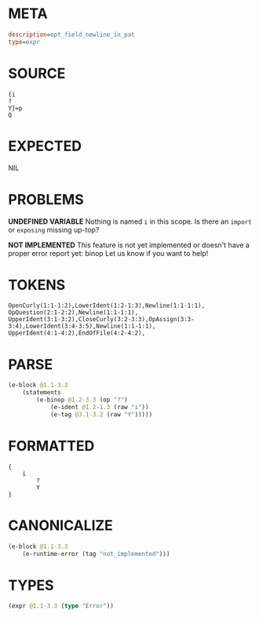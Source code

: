 # META
~~~ini
description=opt_field_newline_in_pat
type=expr
~~~
# SOURCE
~~~roc
{i
?
Y}=p
Q
~~~
# EXPECTED
NIL
# PROBLEMS
**UNDEFINED VARIABLE**
Nothing is named `i` in this scope.
Is there an `import` or `exposing` missing up-top?

**NOT IMPLEMENTED**
This feature is not yet implemented or doesn't have a proper error report yet: binop
Let us know if you want to help!

# TOKENS
~~~zig
OpenCurly(1:1-1:2),LowerIdent(1:2-1:3),Newline(1:1-1:1),
OpQuestion(2:1-2:2),Newline(1:1-1:1),
UpperIdent(3:1-3:2),CloseCurly(3:2-3:3),OpAssign(3:3-3:4),LowerIdent(3:4-3:5),Newline(1:1-1:1),
UpperIdent(4:1-4:2),EndOfFile(4:2-4:2),
~~~
# PARSE
~~~clojure
(e-block @1.1-3.3
	(statements
		(e-binop @1.2-3.3 (op "?")
			(e-ident @1.2-1.3 (raw "i"))
			(e-tag @3.1-3.2 (raw "Y")))))
~~~
# FORMATTED
~~~roc
{
	i
		?
		Y
}
~~~
# CANONICALIZE
~~~clojure
(e-block @1.1-3.3
	(e-runtime-error (tag "not_implemented")))
~~~
# TYPES
~~~clojure
(expr @1.1-3.3 (type "Error"))
~~~
